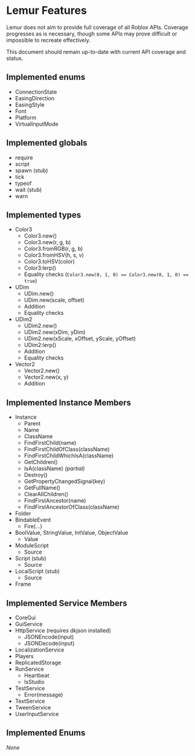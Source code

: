 # Lemur Features
Lemur does not aim to provide full coverage of all Roblox APIs. Coverage progresses as is necessary, though some APIs may prove difficult or impossible to recreate effectively.

This document should remain up-to-date with current API coverage and status.

## Implemented enums
* ConnectionState
* EasingDirection
* EasingStyle
* Font
* Platform
* VirtualInputMode

## Implemented globals
* require
* script
* spawn (stub)
* tick
* typeof
* wait (stub)
* warn

## Implemented types
* Color3
	* Color3.new()
	* Color3.new(r, g, b)
	* Color3.fromRGB(r, g, b)
	* Color3.fromHSV(h, s, v)
	* Color3.toHSV(color)
	* Color3:lerp()
	* Equality checks (`Color3.new(0, 1, 0) == Color3.new(0, 1, 0) == true`)
* UDim
	* UDim.new()
	* UDim.new(scale, offset)
	* Addition
	* Equality checks
* UDim2
	* UDim2.new()
	* UDim2.new(xDim, yDim)
	* UDim2.new(xScale, xOffset, yScale, yOffset)
	* UDim2:lerp()
	* Addition
	* Equality checks
* Vector2
	* Vector2.new()
	* Vector2.new(x, y)
	* Addition

## Implemented Instance Members
* Instance
	* Parent
	* Name
	* ClassName
	* FindFirstChild(name)
	* FindFirstChildOfClass(className)
	* FindFirstChildWhichIsA(className)
	* GetChildren()
	* IsA(className) *(partial)*
	* Destroy()
	* GetPropertyChangedSignal(key)
	* GetFullName()
	* ClearAllChildren()
	* FindFirstAncestor(name)
	* FindFirstAncestorOfClass(className)
* Folder
* BindableEvent
	* Fire(...)
* BoolValue, StringValue, IntValue, ObjectValue
	* Value
* ModuleScript
	* Source
* Script (stub)
	* Source
* LocalScript (stub)
	* Source
* Frame

## Implemented Service Members
* CoreGui
* GuiService
* HttpService (requires dkjson installed)
	* JSONEncode(input)
	* JSONDecode(input)
* LocalizationService
* Players
* ReplicatedStorage
* RunService
	* Heartbeat
	* IsStudio
* TestService
	* Error(message)
* TextService
* TweenService
* UserInputService

## Implemented Enums
*None*
